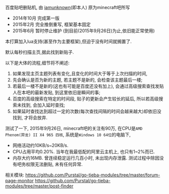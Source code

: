 百度贴吧删贴机, 
由 [iamunknown](http://tieba.baidu.com/home/main?un=iamunknown)(即本人) 原为minecraft吧所写

* 2014年10月 完成第一版
* 2015年2月 完全推倒重写, 框架基本固定
* 2015年6月 暂时停止维护 (到目前(2015年9月26日)为止,依旧能正常使用)

本打算加入lua支持(甚至作为主要框架),但迫于没有时间就搁置了.

默认每秒扫描主页,据此找到新贴子.

以下是大体的流程,细节将不阐述:

1. 如果发现主页主题列表有变化,且变化的时间大于等于上次扫描的时间,
2. 先会确认是否为新的主题, 若主题不是新的, 会检查该主题最后一楼;
3. 若最后一楼不是新的(这也有可能是百度还没有加上), 会通过高级搜索查找发贴人在本吧的最新发贴, 到这里依旧是瞬间的事;
4. 百度的高级搜索在特定的时间段, 贴子的更新会产生较长的延后, 所以若高级搜索未找到, 会加入延时查找;
5. 如果延时查找达到超过一定的次数(每次查找间隔的时间会越来越大)却依旧没找到, 才将会放弃.

测试了一下, 2015年9月26日, minecraft吧的关注有90万,
在CPU是`AMD Phenom(羿龙) II X4 965 四核`, 系统是`Windows 10 64位`的电脑下,
* 网络活动约10KB/s~20KB/s.
* CPU占用平均0.20%. 当年在我最低配的阿里云主机上, 也只有1~2%而已.
* 内存大约16MB. 曾连续稳定运行几百小时, 未出现内存泄露.
测试过程中除因没有吧务权限无法删贴, 未有任何异常.

相关模块:
https://github.com/Purstal/go-tieba-modules/tree/master/forum-page-monitor
https://github.com/Purstal/go-tieba-modules/tree/master/post-finder